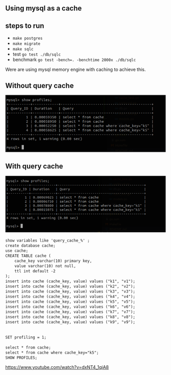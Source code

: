 ## Using mysql as a cache


## steps to run
* `make postgres`
* `make migrate`
* `make sqlc`
* test `go test ./db/sqlc`
* benchmark `go test -bench=. -benchtime 2000x ./db/sqlc`


Were are using mysql memory engine with caching to achieve this.

## Without query cache
![alt text](./without-cache.png "With query cahce")


## With query cache
![alt text](./with-cache.png "Without query cache")



```
show variables like 'query_cache_%' ;
create database cache;
use cache;
CREATE TABLE cache (
    cache_key varchar(10) primary key,
    value varchar(10) not null,
    ttl int default -2
);
insert into cache (cache_key, value) values ("k1", "v1");
insert into cache (cache_key, value) values ("k2", "v2");
insert into cache (cache_key, value) values ("k3", "v3");
insert into cache (cache_key, value) values ("k4", "v4");
insert into cache (cache_key, value) values ("k5", "v5");
insert into cache (cache_key, value) values ("k6", "v6");
insert into cache (cache_key, value) values ("k7", "v7");
insert into cache (cache_key, value) values ("k8", "v8");
insert into cache (cache_key, value) values ("k9", "v9");


SET profiling = 1;

select * from cache;
select * from cache where cache_key="k5";
SHOW PROFILES;
```



https://www.youtube.com/watch?v=dxNT4_1qiA8